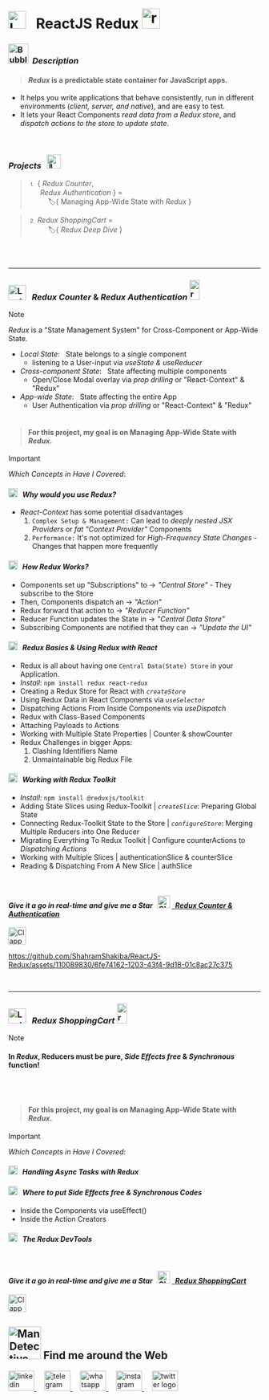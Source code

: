 #  <img src="https://raw.githubusercontent.com/Tarikul-Islam-Anik/Telegram-Animated-Emojis/main/Objects/Laptop.webp" alt="Laptop" width="35" /> &nbsp; ReactJS Redux <img src="https://skillicons.dev/icons?i=react" height="40" alt="react logo" height="40" width="36"  />

<!----------------------------------------- Description ---------------------------------------->
### <img src="https://raw.githubusercontent.com/Tarikul-Islam-Anik/Animated-Fluent-Emojis/master/Emojis/Symbols/Bubbles.png" alt="Bubbles" width="40" height="40" />&nbsp; _Description_

> #### _Redux_ is a predictable state container for JavaScript apps.
- It helps you write applications that behave consistently, run in different environments (_client, server, and native_), and are easy to test.
- It lets your React Components _read data from a Redux store_, and _dispatch actions to the store to update state_.
<br/>

 ###  _Projects_ &nbsp; <img src="https://fonts.gstatic.com/s/e/notoemoji/latest/1f680/512.gif" alt="🚀" width="28" >  
 > ⒈ { _Redux Counter_, <br/> &nbsp;&nbsp;&nbsp;&nbsp;&nbsp; _Redux Authentication_ } = <br/> &nbsp;&nbsp;&nbsp;&nbsp;&nbsp;&nbsp;&nbsp;&nbsp;&nbsp; 🏷️{ Managing App-Wide State with _Redux_ } <br/>

  > ⒉ _Redux ShoppingCart_ =  <br/> &nbsp;&nbsp;&nbsp;&nbsp;&nbsp;&nbsp;&nbsp;&nbsp;&nbsp; 🏷️{ _Redux Deep Dive_ } <br/>

<br/><br/>
***
<!--===================== Redux Counter | Redux Authentication =============================-->
### <img src="https://raw.githubusercontent.com/Tarikul-Islam-Anik/Telegram-Animated-Emojis/main/Objects/Laptop.webp" alt="Laptop" width="35" height="30"  /> &nbsp; _Redux Counter_ & _Redux Authentication_  <img src="https://skillicons.dev/icons?i=react" height="40" alt="react logo" width="20"  />
> [!NOTE] 
> _Redux_ is a "State Management System" for Cross-Component or App-Wide State. 
- _Local State_: &nbsp; State belongs to a single component
  - listening to a User-input via _useState & useReducer_  
- _Cross-component State_: &nbsp; State affecting multiple components 
  - Open/Close Modal overlay via _prop drilling_ or "React-Context" & "Redux" 
- _App-wide State_: &nbsp; State affecting the entire App 
  - User Authentication via _prop drilling_ or "React-Context" & "Redux"  <br/><br/>

 > #### For this project, my goal is on Managing App-Wide State with _Redux_. <br/>
 
> [!IMPORTANT]
> _Which Concepts in Have I Covered_:  

#### <img src="https://fonts.gstatic.com/s/e/notoemoji/latest/2699_fe0f/512.gif" alt="⚙" width="18"> &nbsp; _Why would you use Redux?_
- _React-Context_ has some potential disadvantages
   1. ` Complex Setup & Management: ` Can lead to _deeply nested JSX Providers_ or _fat "Context Provider"_ Components 
   2. ` Performance: ` It's not optimized for _High-Frequency State Changes_ - Changes that happen more frequently 
#### <img src="https://fonts.gstatic.com/s/e/notoemoji/latest/2699_fe0f/512.gif" alt="⚙" width="18"> &nbsp; _How Redux Works?_
  - Components set up "Subscriptions" to → _"Central Store"_ - They subscribe to the Store
  - Then, Components dispatch an → _"Action"_
  - Redux forward that action to → _"Reducer Function"_
  - Reducer Function updates the State in → _"Central Data Store"_ 
  - Subscribing Components are notified that they can → _"Update the UI"_ 
#### <img src="https://fonts.gstatic.com/s/e/notoemoji/latest/2699_fe0f/512.gif" alt="⚙" width="18"> &nbsp; _Redux Basics & Using Redux with React_
  - Redux is all about having one ` Central Data(State) Store ` in your Application.
  - _Install_: ` npm install redux react-redux `
  - Creating a Redux Store for React with _` createStore `_
  - Using Redux Data in React Components via _` useSelector `_
  - Dispatching Actions From Inside Components via _useDispatch_
  - Redux with Class-Based Components
  - Attaching Payloads to Actions
  - Working with Multiple State Properties | Counter & showCounter
  - Redux Challenges in bigger Apps:
    1. Clashing Identifiers Name
    2. Unmaintainable big Redux File 
#### <img src="https://fonts.gstatic.com/s/e/notoemoji/latest/2699_fe0f/512.gif" alt="⚙" width="18"> &nbsp; _Working with Redux Toolkit_
  - _Install_: ` npm install @reduxjs/toolkit `
  - Adding State Slices using Redux-Toolkit | _` createSlice `_: Preparing Global State
  - Connecting Redux-Toolkit State to the Store | _` configureStore `_: Merging Multiple Reducers into One Reducer
  - Migrating Everything To Redux Toolkit | Configure counterActions to _Dispatching Actions_
  - Working with Multiple Slices | authenticationSlice & counterSlice
  - Reading & Dispatching From A New Slice | authSlice

<br/>

<!-------- try it live -------->
#### _Give it a go in real-time and give me a Star_ &nbsp; <img src="https://raw.githubusercontent.com/Tarikul-Islam-Anik/Animated-Fluent-Emojis/master/Emojis/Travel%20and%20places/Glowing%20Star.png" alt="Glowing Star" width="25"  /> <a href="https://redux-auth-counter-shahram.netlify.app/" target="_blank"> &nbsp; _Redux Counter & Authentication_ </a> 


 
<!--------- Video --------->
<img src="https://raw.githubusercontent.com/Tarikul-Islam-Anik/Telegram-Animated-Emojis/main/Objects/Clapper%20Board.webp" alt="Clapper Board" width="35" />

https://github.com/ShahramShakiba/ReactJS-Redux/assets/110089830/6fe74162-1203-43f4-9d18-01c8ac27c375

  <br/> 

***
<!--===================== Redux ShoppingCart =============================-->
### <img src="https://raw.githubusercontent.com/Tarikul-Islam-Anik/Telegram-Animated-Emojis/main/Objects/Laptop.webp" alt="Laptop" width="35" height="30"  /> &nbsp; _Redux ShoppingCart_  <img src="https://skillicons.dev/icons?i=react" height="40" alt="react logo" width="20"  />
> [!NOTE] 
> #### In _Redux_, Reducers must be pure, _Side Effects free_ & _Synchronous_ function!
 <br/><br/>

 > #### For this project, my goal is on Managing App-Wide State with _Redux_. <br/>
 
> [!IMPORTANT]
> _Which Concepts in Have I Covered_:  

#### <img src="https://fonts.gstatic.com/s/e/notoemoji/latest/2699_fe0f/512.gif" alt="⚙" width="18"> &nbsp; _Handling Async Tasks with Redux_
#### <img src="https://fonts.gstatic.com/s/e/notoemoji/latest/2699_fe0f/512.gif" alt="⚙" width="18"> &nbsp; _Where to put Side Effects free & Synchronous Codes_
- Inside the Components via useEffect()
- Inside the Action Creators 
#### <img src="https://fonts.gstatic.com/s/e/notoemoji/latest/2699_fe0f/512.gif" alt="⚙" width="18"> &nbsp; _The Redux DevTools_
 

<br/>

<!-------- try it live -------->
#### _Give it a go in real-time and give me a Star_ &nbsp; <img src="https://raw.githubusercontent.com/Tarikul-Islam-Anik/Animated-Fluent-Emojis/master/Emojis/Travel%20and%20places/Glowing%20Star.png" alt="Glowing Star" width="25"  /> <a href="" target="_blank"> &nbsp; _Redux ShoppingCart_ </a> 


 
<!--------- Video --------->
<img src="https://raw.githubusercontent.com/Tarikul-Islam-Anik/Telegram-Animated-Emojis/main/Objects/Clapper%20Board.webp" alt="Clapper Board" width="35" />



  <br/> 
  
<!--======================= Social Media ===========================-->
## <img src="https://raw.githubusercontent.com/Tarikul-Islam-Anik/Animated-Fluent-Emojis/master/Emojis/People%20with%20professions/Man%20Detective%20Light%20Skin%20Tone.png" alt="Man Detective Light Skin Tone" width="65" /> Find me around the Web  
<a href="https://www.linkedin.com/in/shahramshakiba/" target="_blank">
    <img src="https://raw.githubusercontent.com/maurodesouza/profile-readme-generator/master/src/assets/icons/social/linkedin/default.svg" width="52" height="40" alt="linkedin logo"  />
  </a> &nbsp;&nbsp;&nbsp;
  <a href="https://t.me/ShahramShakibaa" target="_blank">
    <img src="https://raw.githubusercontent.com/maurodesouza/profile-readme-generator/master/src/assets/icons/social/telegram/default.svg" width="52" height="40" alt="telegram logo"  />
  </a> &nbsp;&nbsp;&nbsp;
  <a href="https://wa.me/message/LM2IMM3ABZ7ZM1" target="_blank">
    <img src="https://raw.githubusercontent.com/maurodesouza/profile-readme-generator/master/src/assets/icons/social/whatsapp/default.svg" width="52" height="40" alt="whatsapp logo"  />
  </a> &nbsp;&nbsp;&nbsp;
  <a href="https://instagram.com/shahram.shakibaa?igshid=MzNlNGNkZWQ4Mg==" target="_blank">
    <img src="https://raw.githubusercontent.com/maurodesouza/profile-readme-generator/master/src/assets/icons/social/instagram/default.svg" width="52" height="40" alt="instagram logo"  />
  </a> &nbsp;&nbsp;&nbsp;
  <a href="https://twitter.com/ShahramShakibaa" target="_blank">
    <img src="https://raw.githubusercontent.com/maurodesouza/profile-readme-generator/master/src/assets/icons/social/twitter/default.svg" width="52" height="40" alt="twitter logo"  />
  </a>






 
